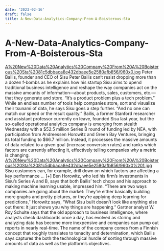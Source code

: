 ```yaml
---
date: '2023-02-16'
draft: false
title: A-New-Data-Analytics-Company-From-A-Boisterous-Sta
---
```


# A-New-Data-Analytics-Company-From-A-Boisterous-Sta

[A%20New%20Data%20Analytics%20Company%20From%20A%20Boisterous%20Sta%2081c5dbbaca8e432dbaee5e2580afb856/960x0.jpg](A%20New%20Data%20Analytics%20Company%20From%20A%20Boisterous%20Sta%2081c5dbbaca8e432dbaee5e2580afb856/960x0.jpg)
Peter Bailis, founder and CEO of Sisu
Peter Bailis can’t resist dropping more than a dozen f-bombs as he explains how his startup Sisu aims to upend traditional business intelligence and reshape the way companies act on the massive amounts of information—about products, sales, customers, etc.—that they generate and store.
“It’s a product problem plus a tech problem.”
While an endless number of tools help companies store, sort and visualize their tsunami of data, he says Sisu goes a step further.
“And no one can match our speed or the result quality.”
Bailis, a former Stanford researcher and assistant professor currently on leave, founded Sisu last year, but the so-called operational analytics company is emerging from stealth Wednesday with a $52.5 million Series B round of funding led by NEA, with participation from Andreessen Horowitz and Green Bay Ventures, bringing its total funding to $66.7 million.
Instead, it processes the massive amounts of data related to a given goal (increase conversion rates) and ranks which factors are currently affecting it, effectively telling companies *why* a metric is changing.
[A%20New%20Data%20Analytics%20Company%20From%20A%20Boisterous%20Sta%2081c5dbbaca8e432dbaee5e2580afb856/960x0%201.jpg](A%20New%20Data%20Analytics%20Company%20From%20A%20Boisterous%20Sta%2081c5dbbaca8e432dbaee5e2580afb856/960x0%201.jpg)
Sisu customers can, for example, drill down on which factors are affecting a key performance ... [+]
Ben Horowitz, who led his firm’s investments in Sisu’s Series A and B, says that both Bailis’ tech chops and his approach to making machine learning usable, impressed him.
“There are two ways companies are going about the market: They’re either basically building more graphs and pretty pictures, or they’re applying deep learning for predictions,” Horowitz says, “What Sisu built doesn’t look like anything else out there: It just shows you why things are happening.”
Gartner analyst W. Roy Schulte says that the old approach to business intelligence, where analysts check dashboards once a day, has evolved as storing and analyzing data has become more inexpensive and companies can pump out reports in nearly real-time.
The name of the company comes from a Finnish concept that roughly translates to tenacity and determination, which Bailis says captures the both the technological hurdle of sorting through massive amounts of data as well as the platform’s objectives.
